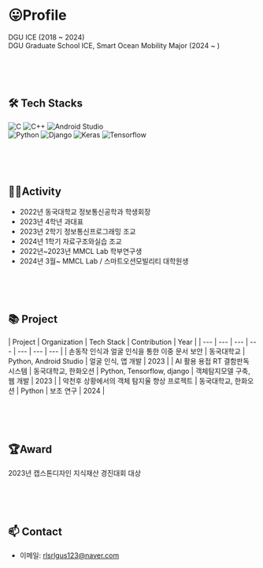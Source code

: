 # 😛Profile

DGU ICE (2018 ~ 2024)<br>
DGU Graduate School ICE, Smart Ocean Mobility Major (2024 ~ )

<br><br><br>

## 🛠 Tech Stacks


![C](https://img.shields.io/badge/C-A8B9CC?style=flat-square&logo=c&logoColor=white)
![C++](https://img.shields.io/badge/C++-00599C?style=flat-square&logo=c%2B%2B&logoColor=white)
![Android Studio](https://img.shields.io/badge/Android_Studio-3DDC84?style=flat-square&logo=android-studio&logoColor=white)<br>
![Python](https://img.shields.io/badge/Python-3766AB?style=flat-square&logo=Python&logoColor=white)
![Django](https://img.shields.io/badge/Django-092E20?style=flat-square&logo=Django&logoColor=white)
![Keras](https://img.shields.io/badge/Keras-D00000?style=flat-square&logo=Keras&logoColor=white)
![Tensorflow](https://img.shields.io/badge/TensorFlow-FF6F00?style=flat-square&logo=TensorFlow&logoColor=white)

<br><br><br>

## 🏃‍♂️Activity
- 2022년 동국대학교 정보통신공학과 학생회장
- 2023년 4학년 과대표
- 2023년 2학기 정보통신프로그래밍 조교
- 2024년 1학기 자료구조와실습 조교
- 2022년~2023년 MMCL Lab 학부연구생
- 2024년 3월~   MMCL Lab / 스마트오션모빌리티 대학원생

<br><br><br>

## 📚 Project

| Project | Organization | Tech Stack | Contribution | Year |
| --- | --- | --- | --- | --- | --- | --- |
| 손동작 인식과 얼굴 인식을 통한 이중 문서 보안 | 동국대학교 | Python, Android Studio | 얼굴 인식, 앱 개발 | 2023 |
| AI 활용 용접 RT 결함판독 시스템 | 동국대학교, 한화오션 | Python, Tensorflow, django | 객체탐지모델 구축, 웹 개발 | 2023 |
| 악천후 상황에서의 객체 탐지율 향상 프로젝트 | 동국대학교, 한화오션 | Python | 보조 연구 | 2024 |

<br><br><br>

## 🏆Award
2023년 캡스톤디자인 지식재산 경진대회 대상 

<br><br><br>

## 📫 Contact
- 이메일: rlsrlgus123@naver.com
